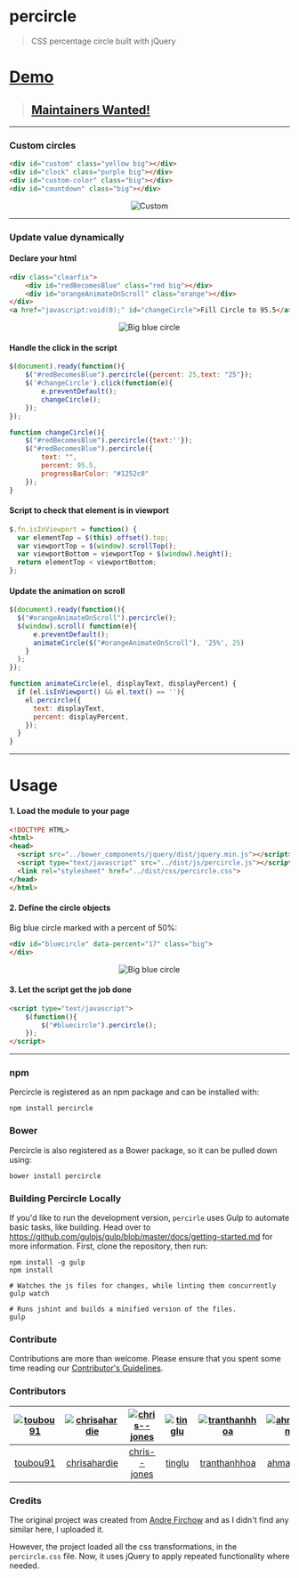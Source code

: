# percircle
> CSS percentage circle built with jQuery

# [Demo](https://thodorisbais.github.io/percircle)


> ## [Maintainers Wanted!](https://github.com/toubou91/percircle/issues/43)
---

### Custom circles
```html
<div id="custom" class="yellow big"></div>
<div id="clock" class="purple big"></div>
<div id="custom-color" class="big"></div>
<div id="countdown" class="big"></div>
```
<p align="center">
  <img  src="_img/custom2.PNG" alt="Custom" />
</p>
<hr>

### Update value dynamically

#### Declare your html

```html
<div class="clearfix">
    <div id="redBecomesBlue" class="red big"></div>
    <div id="orangeAnimateOnScroll" class="orange"></div>
</div>
<a href="javascript:void(0);" id="changeCircle">Fill Circle to 95.5</a>
```
<p align="center">
  <img  src="_img/update-value-dynamically.gif" alt="Big blue circle" />
</p>

#### Handle the click in the script
```js
$(document).ready(function(){
    $("#redBecomesBlue").percircle({percent: 25,text: "25"});
    $('#changeCircle').click(function(e){
        e.preventDefault();
        changeCircle();
    });
});

function changeCircle(){
    $("#redBecomesBlue").percircle({text:''});
    $("#redBecomesBlue").percircle({
        text: "",
        percent: 95.5,
        progressBarColor: "#1252c0"
    });
}
```

#### Script to check that element is in viewport
```js
$.fn.isInViewport = function() {
  var elementTop = $(this).offset().top;
  var viewportTop = $(window).scrollTop();
  var viewportBottom = viewportTop + $(window).height();
  return elementTop < viewportBottom;
};
```

#### Update the animation on scroll
```js
$(document).ready(function(){
  $("#orangeAnimateOnScroll").percircle();
  $(window).scroll( function(e){
      e.preventDefault();
      animateCircle($("#orangeAnimateOnScroll"), '25%', 25)
    }
  );
});

function animateCircle(el, displayText, displayPercent) {
  if (el.isInViewport() && el.text() == ''){
    el.percircle({
      text: displayText,
      percent: displayPercent,
    });
  }
}
```
<hr/>

# Usage

#### 1. Load the module to your page
```html
<!DOCTYPE HTML>
<html>
<head>
  <script src="../bower_components/jquery/dist/jquery.min.js"></script>
  <script type="text/javascript" src="../dist/js/percircle.js"></script>
  <link rel="stylesheet" href="../dist/css/percircle.css">
</head>
</html>
```

#### 2. Define the circle objects
Big blue circle marked with a percent of 50%:
```html
<div id="bluecircle" data-percent="17" class="big">
</div>
```
<p align="center">
  <img  src="_img/big_blue_17.gif" alt="Big blue circle" />
</p>

#### 3. Let the script get the job done
```html
<script type="text/javascript">
    $(function(){
        $("#bluecircle").percircle();
    });
</script>
```
<hr>

### npm
Percircle is registered as an npm package and can be installed with:
```
npm install percircle
```

### Bower
Percircle is also registered as a Bower package, so it can be pulled down using:
```
bower install percircle
```

### Building Percircle Locally

If you'd like to run the development version, `percirle` uses Gulp to automate basic tasks, like building.  Head over to https://github.com/gulpjs/gulp/blob/master/docs/getting-started.md for more information.  First, clone the repository, then run:

    npm install -g gulp
    npm install

    # Watches the js files for changes, while linting them concurrently
    gulp watch

    # Runs jshint and builds a minified version of the files.
    gulp

### Contribute
Contributions are more than welcome. Please ensure that you spent some time reading our [Contributor's Guidelines](https://github.com/toubou91/percircle/blob/master/CONTRIBUTING.md).

### Contributors
[<img alt="toubou91" src="https://avatars2.githubusercontent.com/u/5684688?v=4&s=117 width=117">](https://github.com/toubou91) |[<img alt="chrisahardie" src="https://avatars0.githubusercontent.com/u/2429373?v=4&s=117 width=117">](https://github.com/chrisahardie) |[<img alt="chris--jones" src="https://avatars0.githubusercontent.com/u/10459377?v=4&s=117 width=117">](https://github.com/chris--jones) |[<img alt="tinglu" src="https://avatars0.githubusercontent.com/u/1032258?v=4&s=117 width=117">](https://github.com/tinglu) |[<img alt="tranthanhhoa" src="https://avatars0.githubusercontent.com/u/6691878?v=4&s=117 width=117">](https://github.com/tranthanhhoa) |[<img alt="ahmadajmi" src="https://avatars1.githubusercontent.com/u/626005?v=4&s=117 width=117">](https://github.com/ahmadajmi) |[<img alt="Sylphony" src="https://avatars3.githubusercontent.com/u/1796078?v=4&s=117 width=117">](https://github.com/Sylphony) |[<img alt="yireo" src="https://avatars0.githubusercontent.com/u/1373981?v=4&s=117 width=117">](https://github.com/yireo) |
:---:|:---:|:---:|:---:|:---:|:---:|:---:|:---:|
[toubou91](https://github.com/toubou91)|[chrisahardie](https://github.com/chrisahardie)|[chris--jones](https://github.com/chris--jones)|[tinglu](https://github.com/tinglu)|[tranthanhhoa](https://github.com/tranthanhhoa)|[ahmadajmi](https://github.com/ahmadajmi)|[Sylphony](https://github.com/Sylphony)|[yireo](https://github.com/yireo)|

### Credits
The original project was created from <a href="http://circle.firchow.net/" target="_blank">Andre Firchow</a> and as I didn't find any similar here, I uploaded it.

However, the project loaded all the css transformations, in the <code>percircle.css</code> file. Now, it uses jQuery to apply repeated functionality where needed.
